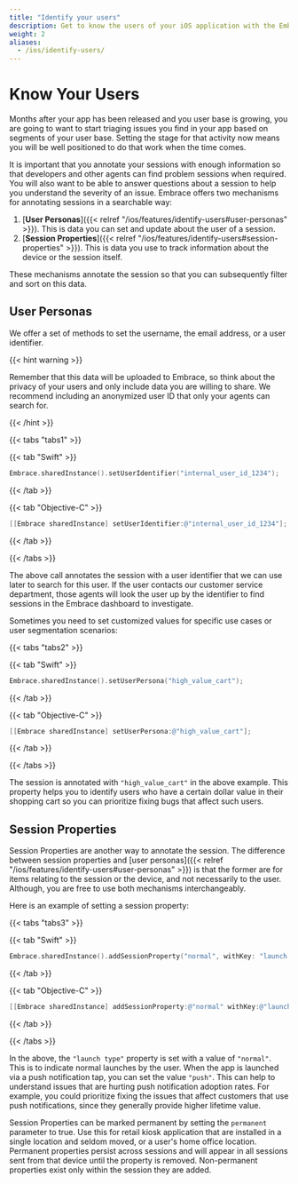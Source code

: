 ```yaml
---
title: "Identify your users"
description: Get to know the users of your iOS application with the Embrace SDK
weight: 2
aliases:
  - /ios/identify-users/
---
```


# Know Your Users

Months after your app has been released and you user base is growing, you are going to want to start triaging issues you find in your app based on segments of your user base.
Setting the stage for that activity now means you will be well positioned to do that work when the time comes.

It is important that you annotate your sessions with enough information so that developers and other agents can find problem sessions when required.
You will also want to be able to answer questions about a session to help you understand the severity of an issue.
Embrace offers two mechanisms for annotating sessions in a searchable way:

1. [**User Personas**]({{< relref "/ios/features/identify-users#user-personas" >}}). This is data you can set and update about the user of a session.
1. [**Session Properties**]({{< relref "/ios/features/identify-users#session-properties" >}}). This is data you use to track information about the device or the session itself.  

These mechanisms annotate the session so that you can subsequently filter and sort on this data.

## User Personas

We offer a set of methods to set the username, the email address, or a user identifier.

{{< hint warning >}}

Remember that this data will be uploaded to Embrace, so think about the privacy of your users and only include data you are willing to share.
We recommend including an anonymized user ID that only your agents can search for.

{{< /hint >}}

{{< tabs "tabs1" >}}

{{< tab "Swift" >}}

```swift
Embrace.sharedInstance().setUserIdentifier("internal_user_id_1234");
```

{{< /tab >}}

{{< tab "Objective-C" >}}

```objective-c
[[Embrace sharedInstance] setUserIdentifier:@"internal_user_id_1234"];
```

{{< /tab >}}

{{< /tabs >}}

The above call annotates the session with a user identifier that we can use later to search for this user.
If the user contacts our customer service department, those agents will look the user up by the identifier to find sessions in the Embrace dashboard to investigate.

Sometimes you need to set customized values for specific use cases or user segmentation scenarios:

{{< tabs "tabs2" >}}

{{< tab "Swift" >}}

```swift
Embrace.sharedInstance().setUserPersona("high_value_cart");
```

{{< /tab >}}

{{< tab "Objective-C" >}}

```objective-c
[[Embrace sharedInstance] setUserPersona:@"high_value_cart"];
```

{{< /tab >}}

{{< /tabs >}}

The session is annotated with `"high_value_cart"` in the above example.
This property helps you to identify users who have a certain dollar value in their shopping cart so 
you can prioritize fixing bugs that affect such users.

## Session Properties

Session Properties are another way to annotate the session.
The difference between session properties and [user personas]({{< relref "/ios/features/identify-users#user-personas" >}}) is that the former are for items relating to the session or the device, and not necessarily to the user.
Although, you are free to use both mechanisms interchangeably.

Here is an example of setting a session property:

{{< tabs "tabs3" >}}

{{< tab "Swift" >}}

```swift
Embrace.sharedInstance().addSessionProperty("normal", withKey: "launch type", permanent: false)
```

{{< /tab >}}

{{< tab "Objective-C" >}}

```objective-c
[[Embrace sharedInstance] addSessionProperty:@"normal" withKey:@"launch type" permanent:NO];
```

{{< /tab >}}

{{< /tabs >}}

In the above, the `"launch type"` property is set with a value of `"normal"`.
This is to indicate normal launches by the user.
When the app is launched via a push notification tap, you can set the value `"push"`.
This can help to understand issues that are hurting push notification adoption rates.
For example, you could prioritize fixing the issues that affect customers that use push notifications, since they generally provide higher lifetime value.

Session Properties can be marked permanent by setting the `permanent` parameter to true. Use this for retail kiosk application that are installed in a single location and seldom moved, or a user's home office location. Permanent properties persist across sessions and will appear in all sessions sent from that device until the property is removed. Non-permanent properties exist only within the session they are added.

